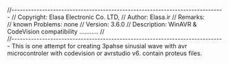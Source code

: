 
//-----------------------------------------------------------------------------
// Copyright:      Elasa Electronic Co. LTD,
// Author:         Elasa.ir
// Remarks:        
// known Problems: none
// Version:        3.6.0
// Description:    WinAVR & CodeVision compatibility ...........
//								 
//-----------------------------------------------------------------------------
This is one attempt for creating 3pahse sinusial wave with  avr microcontroler with codevision or avrstudio v6. 
contain proteus files.
